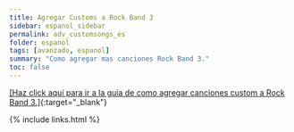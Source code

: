 ```yaml
---
title: Agregar Customs a Rock Band 3
sidebar: espanol_sidebar
permalink: adv_customsongs_es
folder: espanol
tags: [avanzado, espanol]
summary: "Como agregar mas canciones Rock Band 3."
toc: false
---
```


[[Haz click aquí para ir a la guía de como agregar canciones custom a Rock Band 3.]](https://rb3pc.milohax.org/customs_intro_es){:target="_blank"}

{% include links.html %}